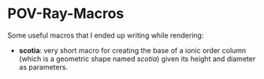 # POV-Ray-Macros
Some useful macros that I ended up writing while rendering:

- **scotia**: very short macro for creating the base of a ionic order column (which is a geometric shape named *scotia*) given its height and diameter as parameters.
